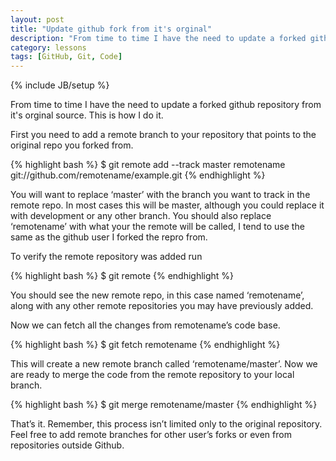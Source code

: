 ```yaml
---
layout: post
title: "Update github fork from it's orginal"
description: "From time to time I have the need to update a forked github repository from it's orginal source. This is how I do it."
category: lessons
tags: [GitHub, Git, Code]
---
```

{% include JB/setup %}

From time to time I have the need to update a forked github repository from it's orginal source. This is how I do it.

First you need to add a remote branch to your repository that points to the original repo you forked from.

{% highlight bash %}
$ git remote add --track master remotename git://github.com/remotename/example.git
{% endhighlight %}

You will want to replace ‘master’ with the branch you want to track in the remote repo. In most cases this will be master, although you could replace it with development or any other branch. You should also replace ‘remotename’ with what your the remote will be called, I tend to use the same as the github user I forked the repro from.

To verify the remote repository was added run

{% highlight bash %}
$ git remote
{% endhighlight %}

You should see the new remote repo, in this case named ‘remotename’, along with any other remote repositories you may have previously added.

Now we can fetch all the changes from remotename’s code base.

{% highlight bash %}
$ git fetch remotename
{% endhighlight %}

This will create a new remote branch called ‘remotename/master’. Now we are ready to merge the code from the remote repository to your local branch.

{% highlight bash %}
$ git merge remotename/master
{% endhighlight %}

That’s it. Remember, this process isn’t limited only to the original repository. Feel free to add remote branches for other user’s forks or even from repositories outside Github.